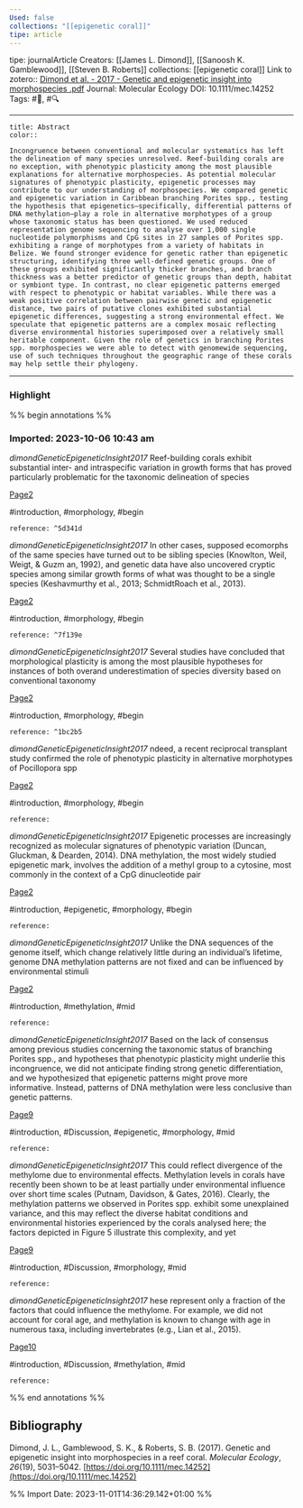 ```yaml
---
Used: false
collections: "[[epigenetic coral]]"
tipe: article
---
```

tipe: journalArticle
Creators: [[James L. Dimond]], [[Sanoosh K. Gamblewood]], [[Steven B. Roberts]]
collections: [[epigenetic coral]]
Link to zotero:: [Dimond et al. - 2017 - Genetic and epigenetic insight into morphospecies .pdf](zotero://select/library/items/KVIICQZG)
Journal: Molecular Ecology
DOI: 10.1111/mec.14252
Tags: #📝, #🔍

---
```ad-note
title: Abstract
color:: 

Incongruence between conventional and molecular systematics has left the delineation of many species unresolved. Reef-building corals are no exception, with phenotypic plasticity among the most plausible explanations for alternative morphospecies. As potential molecular signatures of phenotypic plasticity, epigenetic processes may contribute to our understanding of morphospecies. We compared genetic and epigenetic variation in Caribbean branching Porites spp., testing the hypothesis that epigenetics—specifically, differential patterns of DNA methylation—play a role in alternative morphotypes of a group whose taxonomic status has been questioned. We used reduced representation genome sequencing to analyse over 1,000 single nucleotide polymorphisms and CpG sites in 27 samples of Porites spp. exhibiting a range of morphotypes from a variety of habitats in Belize. We found stronger evidence for genetic rather than epigenetic structuring, identifying three well-defined genetic groups. One of these groups exhibited significantly thicker branches, and branch thickness was a better predictor of genetic groups than depth, habitat or symbiont type. In contrast, no clear epigenetic patterns emerged with respect to phenotypic or habitat variables. While there was a weak positive correlation between pairwise genetic and epigenetic distance, two pairs of putative clones exhibited substantial epigenetic differences, suggesting a strong environmental effect. We speculate that epigenetic patterns are a complex mosaic reflecting diverse environmental histories superimposed over a relatively small heritable component. Given the role of genetics in branching Porites spp. morphospecies we were able to detect with genomewide sequencing, use of such techniques throughout the geographic range of these corals may help settle their phylogeny.

```

---
### Highlight

%% begin annotations %%



### Imported: 2023-10-06 10:43 am

*dimondGeneticEpigeneticInsight2017*
	Reef-building corals exhibit substantial inter- and intraspecific variation in growth forms that has proved particularly problematic for the taxonomic delineation of species 
	
[Page2](zotero://open-pdf/library/items/KVIICQZG?page=2&a=UGPI9JHH)
	
	
#introduction, #morphology, #begin
	
	
	reference: ^5d341d

*dimondGeneticEpigeneticInsight2017*
	In other cases, supposed ecomorphs of the same species have turned out to be sibling species (Knowlton, Weil, Weigt, & Guzm an, 1992), and genetic data have also uncovered cryptic species among similar growth forms of what was thought to be a single species (Keshavmurthy et al., 2013; SchmidtRoach et al., 2013). 
	
[Page2](zotero://open-pdf/library/items/KVIICQZG?page=2&a=M3UN82YW)
	
	
#introduction, #morphology, #begin
	
	
	reference: ^7f139e

*dimondGeneticEpigeneticInsight2017*
	Several studies have concluded that morphological plasticity is among the most plausible hypotheses for instances of both overand underestimation of species diversity based on conventional taxonomy 
	
[Page2](zotero://open-pdf/library/items/KVIICQZG?page=2&a=BS47LR56)
	
	
#introduction, #morphology, #begin
	
	
	reference: ^1bc2b5

*dimondGeneticEpigeneticInsight2017*
	ndeed, a recent reciprocal transplant study confirmed the role of phenotypic plasticity in alternative morphotypes of Pocillopora spp 
	
[Page2](zotero://open-pdf/library/items/KVIICQZG?page=2&a=INSIXJ87)
	
	
#introduction, #morphology, #begin
	
	
	reference:

*dimondGeneticEpigeneticInsight2017*
	Epigenetic processes are increasingly recognized as molecular signatures of phenotypic variation (Duncan, Gluckman, & Dearden, 2014). DNA methylation, the most widely studied epigenetic mark, involves the addition of a methyl group to a cytosine, most commonly in the context of a CpG dinucleotide pair 
	
[Page2](zotero://open-pdf/library/items/KVIICQZG?page=2&a=JQYT6FKR)
	
	
#introduction, #epigenetic, #morphology, #begin
	
	
	reference:

*dimondGeneticEpigeneticInsight2017*
	Unlike the DNA sequences of the genome itself, which change relatively little during an individual’s lifetime, genome DNA methylation patterns are not fixed and can be influenced by environmental stimuli 
	
[Page2](zotero://open-pdf/library/items/KVIICQZG?page=2&a=ASJPPUUT)
	
	
#introduction, #methylation, #mid
	
	
	reference:

*dimondGeneticEpigeneticInsight2017*
	Based on the lack of consensus among previous studies concerning the taxonomic status of branching Porites spp., and hypotheses that phenotypic plasticity might underlie this incongruence, we did not anticipate finding strong genetic differentiation, and we hypothesized that epigenetic patterns might prove more informative. Instead, patterns of DNA methylation were less conclusive than genetic patterns. 
	
[Page9](zotero://open-pdf/library/items/KVIICQZG?page=9&a=UISEKEX5)
	
	
#introduction, #Discussion, #epigenetic, #morphology, #mid
	
	
	reference:

*dimondGeneticEpigeneticInsight2017*
	This could reflect divergence of the methylome due to environmental effects. Methylation levels in corals have recently been shown to be at least partially under environmental influence over short time scales (Putnam, Davidson, & Gates, 2016). Clearly, the methylation patterns we observed in Porites spp. exhibit some unexplained variance, and this may reflect the diverse habitat conditions and environmental histories experienced by the corals analysed here; the factors depicted in Figure 5 illustrate this complexity, and yet 
	
[Page9](zotero://open-pdf/library/items/KVIICQZG?page=9&a=I2BRX2EG)
	
	
#introduction, #Discussion, #morphology, #mid
	
	
	reference:

*dimondGeneticEpigeneticInsight2017*
	hese represent only a fraction of the factors that could influence the methylome. For example, we did not account for coral age, and methylation is known to change with age in numerous taxa, including invertebrates (e.g., Lian et al., 2015). 
	
[Page10](zotero://open-pdf/library/items/KVIICQZG?page=10&a=SQSEP75D)
	
	
#introduction, #Discussion, #methylation, #mid
	
	
	reference:








%% end annotations %%

## Bibliography

Dimond, J. L., Gamblewood, S. K., & Roberts, S. B. (2017). Genetic and epigenetic insight into morphospecies in a reef coral. _Molecular Ecology_, _26_(19), 5031–5042. [https://doi.org/10.1111/mec.14252](https://doi.org/10.1111/mec.14252)

%% Import Date: 2023-11-01T14:36:29.142+01:00 %%
